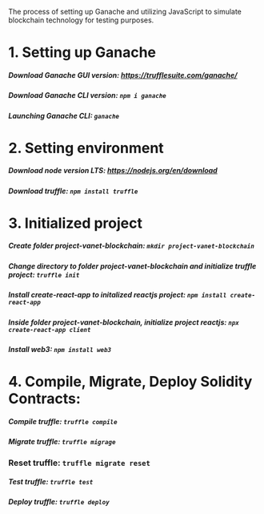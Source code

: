 The process of setting up Ganache and utilizing JavaScript to simulate blockchain technology for testing purposes.

# 1. Setting up Ganache

##### Download Ganache GUI version: https://trufflesuite.com/ganache/ 

##### Download Ganache CLI version: ```npm i ganache```

##### Launching Ganache CLI: ```ganache```

# 2. Setting environment

##### Download node version LTS: https://nodejs.org/en/download

##### Download truffle: ```npm install truffle```

# 3. Initialized project

##### Create folder project-vanet-blockchain: ```mkdir project-vanet-blockchain```

##### Change directory to folder project-vanet-blockchain and initialize truffle project: ```truffle init```

##### Install create-react-app to initalized reactjs project: ```npm install create-react-app```

##### Inside folder project-vanet-blockchain, initialize project reactjs: ```npx create-react-app client```

##### Install web3: ```npm install web3```

# 4. Compile, Migrate, Deploy Solidity Contracts:
##### Compile truffle: ```truffle compile```

##### Migrate truffle: ```truffle migrage```

### Reset truffle: ```truffle migrate reset```

##### Test truffle: ```truffle test```

##### Deploy truffle: ```truffle deploy```